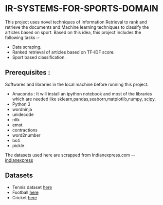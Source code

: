 # IR-SYSTEMS-FOR-SPORTS-DOMAIN

This project uses novel techniques of Information Retrieval to rank and retrieve the documents and Machine learning techniques to classify the articles based on sport.
Based on this idea, this project includes the following tasks :-
* Data scraping.
* Ranked retrieval of articles based on TF-IDF score.
* Sport based classification.

## Prerequisites :
Softwares and libraries in the local machine before running this project.
* Anaconda : It will install an ipython notebook and most of the libraries which are needed
like sklearn,pandas,seaborn,matplotlib,numpy, scipy.
* Python 3
* wordninja
* unidecode
* nltk
* emot
* contractions
* word2number
* bs4
* pickle


The datasets used here are scrapped from Indianexpress.com -- [indianexpress](https://indianexpress.com/)

## Datasets
* Tennis dataset [here](https://drive.google.com/file/d/1bUjUopF3oQsMJlGXHDgunIiJ3eA4HNWb/view?usp=sharing)
* Football [here](https://drive.google.com/file/d/1bUjUopF3oQsMJlGXHDgunIiJ3eA4HNWb/view?usp=sharing)
* Cricket [here](https://drive.google.com/file/d/1qQDv7jDOEk0KCFNS0LqahCdWGDPloxhM/view?usp=sharing)
